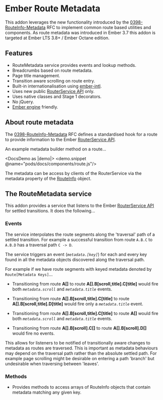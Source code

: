 # Ember Route Metadata

This addon leverages the new functionality introduced by the [0398-RouteInfo-Metadata](https://github.com/emberjs/rfcs/blob/master/text/0398-RouteInfo-Metadata.md) 
RFC to implement common route based utilities and components. As route metadata was introduced in Ember 3.7 this
addon is targeted at Ember LTS 3.8+ / Ember Octane edition. 

## Features

* RouteMetadata service provides events and lookup methods.
* Breadcrumbs based on route metadata.
* Page title management.
* Transition aware scrolling on route entry. 
* Built-in internationalisation using [ember-intl](https://github.com/ember-intl/ember-intl).
* Uses new public [RouterService API](https://api.emberjs.com/ember/release/classes/RouterService) only.
* Uses native classes and Stage 1 decorators.
* No jQuery.
* [Ember engine](https://github.com/ember-engines/ember-engines) friendly.

## About route metadata

The [0398-RouteInfo-Metadata](https://github.com/emberjs/rfcs/blob/master/text/0398-RouteInfo-Metadata.md) RFC defines a 
standardised hook for a route to provide information to the Ember [RouterService API](https://api.emberjs.com/ember/release/classes/RouterService). 

An example metadata builder method on a route...

<DocsDemo as |demo|>
  <demo.snippet @name="pods/docs/components/route.js"/>
</DocsDemo>

The metadata can be access by clients of the RouterService via the metadata property of the 
[RouteInfo](https://api.emberjs.com/ember/release/classes/RouteInfoWithAttributes) object.

## The RouteMetadata service

This addon provides a service that listens to the Ember [RouterService API](https://api.emberjs.com/ember/release/classes/RouterService)
for settled transitions. It does the following...

### Events

The service interpolates the route segments along the 'traversal' path of a settled transition. For example a successful 
transition from route `A.B.C` to `A.B.D` has a traversal path `C -> D`. 

The service triggers an event (_`metadata.[key]`_) for each and every key found in all the metadata objects discovered 
along the traversal path. 

For example if we have route segments with keyed metadata denoted by `Route[Metadata Keys]`...

 * Transitioning from route **A[]** to route **A[].B[scroll,title].C[title]** would fire both _`metadata.scroll`_ 
 and _`metadata.title`_ events.

 * Transitioning from route **A[].B[scroll,title].C[title]** to route **A[].B[scroll,title].D[title]** would fire only a 
   _`metadata.title`_ event.

 * Transitioning from route **A[].B[scroll,title].C[title]** to route **A[]** would fire both _`metadata.scroll`_ 
 and _`metadata.title`_ events.

 * Transitioning from route **A[].B[scroll].C[]** to route **A[].B[scroll].D[]** would fire no events.

This allows for listeners to be notified of transitionally aware changes to metadata as routes are traversed. This is 
important as metadata behaviours may depend on the traversal path rather than the absolute settled path. For example page 
scrolling might be desirable on entering a path 'branch' but undesirable when traversing between 'leaves'.


### Methods

* Provides methods to access arrays of RouteInfo objects that contain metadata matching any given key.
